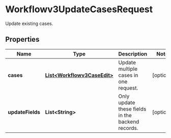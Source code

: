 

# Workflowv3UpdateCasesRequest

Update existing cases.

## Properties

| Name | Type | Description | Notes |
|------------ | ------------- | ------------- | -------------|
|**cases** | [**List&lt;Workflowv3CaseEdit&gt;**](Workflowv3CaseEdit.md) | Update multiple cases in one request. |  [optional] |
|**updateFields** | **List&lt;String&gt;** | Only update these fields in the backend records. |  [optional] |



